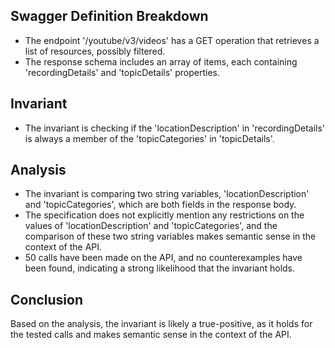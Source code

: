 ## Swagger Definition Breakdown
- The endpoint '/youtube/v3/videos' has a GET operation that retrieves a list of resources, possibly filtered.
- The response schema includes an array of items, each containing 'recordingDetails' and 'topicDetails' properties.

## Invariant
- The invariant is checking if the 'locationDescription' in 'recordingDetails' is always a member of the 'topicCategories' in 'topicDetails'.

## Analysis
- The invariant is comparing two string variables, 'locationDescription' and 'topicCategories', which are both fields in the response body.
- The specification does not explicitly mention any restrictions on the values of 'locationDescription' and 'topicCategories', and the comparison of these two string variables makes semantic sense in the context of the API.
- 50 calls have been made on the API, and no counterexamples have been found, indicating a strong likelihood that the invariant holds.

## Conclusion
Based on the analysis, the invariant is likely a true-positive, as it holds for the tested calls and makes semantic sense in the context of the API.
